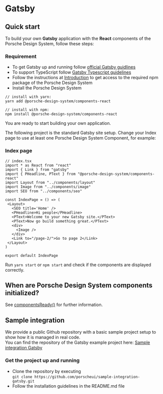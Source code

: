 # Gatsby

<TableOfContents></TableOfContents>

## Quick start
To build your own **Gatsby** application with the **React** components of the Porsche Design System, follow these steps:

### Requirement
* To get Gatsby up and running follow [official Gatsby guidlines](https://www.gatsbyjs.com/docs/quick-start/)
* To support TypeScript follow [Gatsby Typescript guidelines](https://www.gatsbyjs.com/docs/typescript/)
* Follow the instructions at [Introduction](start-coding/introduction) to get access to the required npm package of the Porsche Design System
* Install the Porsche Design System  
```shell script
// install with yarn:
yarn add @porsche-design-system/components-react

// install with npm:
npm install @porsche-design-system/components-react
```

You are ready to start building your own application.

The following project is the standard Gatsby site setup.
Change your Index page to use at least one Porsche Design System Component, for example:

### Index page

```tsx
// index.tsx
import * as React from "react"
import { Link } from "gatsby"
import { PHeadline, PText } from "@porsche-design-system/components-react"
import Layout from "../components/layout"
import Image from "../components/image"
import SEO from "../components/seo"
   
const IndexPage = () => (
 <Layout>
   <SEO title='Home' />
   <PHeadline>Hi people</PHeadline>
   <PText>Welcome to your new Gatsby site.</PText>
   <PText>Now go build something great.</PText>
   <div>
     <Image />
   </div>
   <Link to="/page-2/">Go to page 2</Link>
 </Layout>
)
   
export default IndexPage
```

Run `yarn start` or `npm start` and check if the components are displayed correctly.


## When are Porsche Design System components initialized?

See [componentsReady()](helpers/components-ready) for further information.


## Sample integration

We provide a public Github repository with a basic sample project setup to show how it is managed in real code.  
You can find the repository of the Gatsby example project here: [Sample integration Gatsby](https://github.com/porscheui/sample-integration-gatsby)

### Get the project up and running

* Clone the repository by executing  
`git clone https://github.com/porscheui/sample-integration-gatsby.git`
* Follow the installation guidelines in the README.md file
